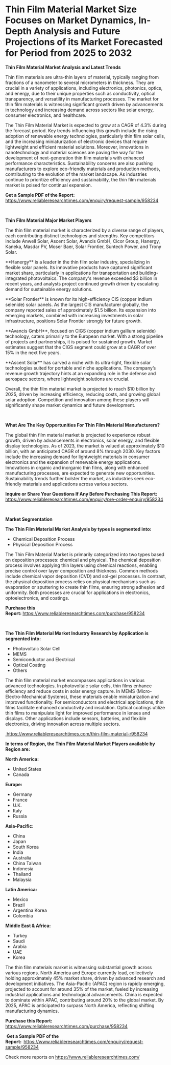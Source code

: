 <p><h1>Thin Film Material Market Size Focuses on Market Dynamics, In-Depth Analysis and Future Projections of its Market Forecasted for Period from 2025 to 2032</h1></p><p><strong>Thin Film Material Market Analysis and Latest Trends</strong></p>
<p><p>Thin film materials are ultra-thin layers of material, typically ranging from fractions of a nanometer to several micrometers in thickness. They are crucial in a variety of applications, including electronics, photonics, optics, and energy, due to their unique properties such as conductivity, optical transparency, and versatility in manufacturing processes. The market for thin film materials is witnessing significant growth driven by advancements in technology and increasing demand across sectors like solar energy, consumer electronics, and healthcare.</p><p>The Thin Film Material Market is expected to grow at a CAGR of 4.3% during the forecast period. Key trends influencing this growth include the rising adoption of renewable energy technologies, particularly thin film solar cells, and the increasing miniaturization of electronic devices that require lightweight and efficient material solutions. Moreover, innovations in nanotechnology and material sciences are paving the way for the development of next-generation thin film materials with enhanced performance characteristics. Sustainability concerns are also pushing manufacturers to explore eco-friendly materials and production methods, contributing to the evolution of the market landscape. As industries continue to prioritize efficiency and sustainability, the thin film materials market is poised for continual expansion.</p></p>
<p><strong>Get a Sample PDF of the Report:&nbsp;</strong> <a href="https://www.reliableresearchtimes.com/enquiry/request-sample/958234?utm_campaign=3227&utm_medium=2&utm_source=Github&utm_content=ia&utm_term=01042025&utm_id=thin-film-material">https://www.reliableresearchtimes.com/enquiry/request-sample/958234</a></p>
<p>&nbsp;</p>
<p><strong>Thin Film Material Major Market Players</strong></p>
<p><p>The thin film material market is characterized by a diverse range of players, each contributing distinct technologies and strengths. Key competitors include Anwell Solar, Ascent Solar, Avancis GmbH, Cicor Group, Hanergy, Kaneka, Masdar PV, Moser Baer, Solar Frontier, Suntech Power, and Trony Solar.</p><p>**Hanergy** is a leader in the thin film solar industry, specializing in flexible solar panels. Its innovative products have captured significant market share, particularly in applications for transportation and building-integrated photovoltaics. The company's revenue exceeded $3 billion in recent years, and analysts project continued growth driven by escalating demand for sustainable energy solutions.</p><p>**Solar Frontier** is known for its high-efficiency CIS (copper indium selenide) solar panels. As the largest CIS manufacturer globally, the company reported sales of approximately $1.5 billion. Its expansion into emerging markets, combined with increasing investments in solar infrastructure, positions Solar Frontier strongly for future growth.</p><p>**Avancis GmbH**, focused on CIGS (copper indium gallium selenide) technology, caters primarily to the European market. With a strong pipeline of projects and partnerships, it is poised for sustained growth. Market estimates suggest that the CIGS segment could grow at a CAGR of over 15% in the next five years.</p><p>**Ascent Solar** has carved a niche with its ultra-light, flexible solar technologies suited for portable and niche applications. The company’s revenue growth trajectory hints at an expanding role in the defense and aerospace sectors, where lightweight solutions are crucial.</p><p>Overall, the thin film material market is projected to reach $10 billion by 2025, driven by increasing efficiency, reducing costs, and growing global solar adoption. Competition and innovation among these players will significantly shape market dynamics and future development.</p></p>
<p>&nbsp;</p>
<p><strong>What Are The Key Opportunities For Thin Film Material Manufacturers?</strong></p>
<p><p>The global thin film material market is projected to experience robust growth, driven by advancements in electronics, solar energy, and flexible display technologies. As of 2023, the market is valued at approximately $10 billion, with an anticipated CAGR of around 8% through 2030. Key factors include the increasing demand for lightweight materials in consumer electronics and the expansion of renewable energy applications. Innovations in organic and inorganic thin films, along with enhanced manufacturing processes, are expected to generate new opportunities. Sustainability trends further bolster the market, as industries seek eco-friendly materials and applications across various sectors.</p></p>
<p><strong>Inquire or Share Your Questions If Any Before Purchasing This Report:</strong> <a href="https://www.reliableresearchtimes.com/enquiry/pre-order-enquiry/958234?utm_campaign=3227&utm_medium=2&utm_source=Github&utm_content=ia&utm_term=01042025&utm_id=thin-film-material">https://www.reliableresearchtimes.com/enquiry/pre-order-enquiry/958234</a></p>
<p>&nbsp;</p>
<p><strong>Market Segmentation</strong></p>
<p><strong>The Thin Film Material Market Analysis by types is segmented into:</strong></p>
<p><ul><li>Chemical Deposition Process</li><li>Physical Deposition Process</li></ul></p>
<p><p>The Thin Film Material Market is primarily categorized into two types based on deposition processes: chemical and physical. The chemical deposition process involves applying thin layers using chemical reactions, enabling precise control over layer composition and thickness. Common methods include chemical vapor deposition (CVD) and sol-gel processes. In contrast, the physical deposition process relies on physical mechanisms such as evaporation or sputtering to create thin films, ensuring strong adhesion and uniformity. Both processes are crucial for applications in electronics, optoelectronics, and coatings.</p></p>
<p><strong>Purchase this Report:&nbsp;</strong><a href="https://www.reliableresearchtimes.com/purchase/958234?utm_campaign=3227&utm_medium=2&utm_source=Github&utm_content=ia&utm_term=01042025&utm_id=thin-film-material">https://www.reliableresearchtimes.com/purchase/958234</a></p>
<p>&nbsp;</p>
<p><strong>The Thin Film Material Market Industry Research by Application is segmented into:</strong></p>
<p><ul><li>Photovoltaic Solar Cell</li><li>MEMS</li><li>Semiconductor and Electrical</li><li>Optical Coating</li><li>Others</li></ul></p>
<p><p>The thin film material market encompasses applications in various advanced technologies. In photovoltaic solar cells, thin films enhance efficiency and reduce costs in solar energy capture. In MEMS (Micro-Electro-Mechanical Systems), these materials enable miniaturization and improved functionality. For semiconductors and electrical applications, thin films facilitate enhanced conductivity and insulation. Optical coatings utilize thin films to manipulate light for improved performance in lenses and displays. Other applications include sensors, batteries, and flexible electronics, driving innovation across multiple sectors.</p></p>
<p><a href="https://www.reliableresearchtimes.com/thin-film-material-r958234?utm_campaign=3227&utm_medium=2&utm_source=Github&utm_content=ia&utm_term=01042025&utm_id=thin-film-material">&nbsp;https://www.reliableresearchtimes.com/thin-film-material-r958234</a></p>
<p><strong>In terms of Region, the Thin Film Material Market Players available by Region are:</strong></p>
<p>
    <p> <strong> North America: </strong>
        <ul>
            <li>United States</li>
            <li>Canada</li>
        </ul>
        </p> 
    <p> <strong> Europe: </strong>
        <ul>
            <li>Germany</li>
            <li>France</li>
            <li>U.K.</li>
            <li>Italy</li>
            <li>Russia</li>
        </ul>
        </p> 
    <p> <strong> Asia-Pacific: </strong>
        <ul>
            <li>China</li>
            <li>Japan</li>
            <li>South Korea</li>
            <li>India</li>
            <li>Australia</li>
            <li>China Taiwan</li>
            <li>Indonesia</li>
            <li>Thailand</li>
            <li>Malaysia</li>
        </ul>
        </p> 
    <p> <strong> Latin America: </strong>
        <ul>
            <li>Mexico</li>
            <li>Brazil</li>
            <li>Argentina Korea</li>
            <li>Colombia</li>
        </ul>
        </p> 
    <p> <strong> Middle East & Africa: </strong>
        <ul>
            <li>Turkey</li>
            <li>Saudi</li>
            <li>Arabia</li>
            <li>UAE</li>
            <li>Korea</li>
        </ul>
    </p>
    </p>
<p><p>The thin film materials market is witnessing substantial growth across various regions. North America and Europe currently lead, collectively holding approximately 45% market share, driven by advanced research and development initiatives. The Asia-Pacific (APAC) region is rapidly emerging, projected to account for around 35% of the market, fueled by increasing industrial applications and technological advancements. China is expected to dominate within APAC, contributing around 20% to the global market. By 2025, APAC is anticipated to surpass North America, reflecting shifting manufacturing dynamics.</p></p>
<p><strong>Purchase this Report: </strong><a href="https://www.reliableresearchtimes.com/purchase/958234?utm_campaign=3227&utm_medium=2&utm_source=Github&utm_content=ia&utm_term=01042025&utm_id=thin-film-material">https://www.reliableresearchtimes.com/purchase/958234</a></p>
<p>&nbsp;<strong>Get a Sample PDF of the Report:&nbsp;&nbsp;</strong><a href="https://www.reliableresearchtimes.com/enquiry/request-sample/958234?utm_campaign=3227&utm_medium=2&utm_source=Github&utm_content=ia&utm_term=01042025&utm_id=thin-film-material">https://www.reliableresearchtimes.com/enquiry/request-sample/958234</a></p>
<p><strong></strong></p>
<p>Check more reports on <a href="https://www.reliableresearchtimes.com/?utm_campaign=3227&utm_medium=2&utm_source=Github&utm_content=ia&utm_term=01042025&utm_id=thin-film-material">https://www.reliableresearchtimes.com/</a></p>